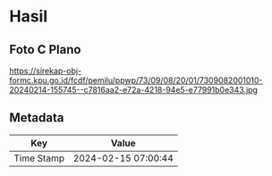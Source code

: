 # Hasil

## Foto C Plano

https://sirekap-obj-formc.kpu.go.id/fcdf/pemilu/ppwp/73/09/08/20/01/7309082001010-20240214-155745--c7816aa2-e72a-4218-94e5-e77991b0e343.jpg


## Metadata

| Key        | Value               |
| ---------- | ------------------- |
| Time Stamp | 2024-02-15 07:00:44 |



